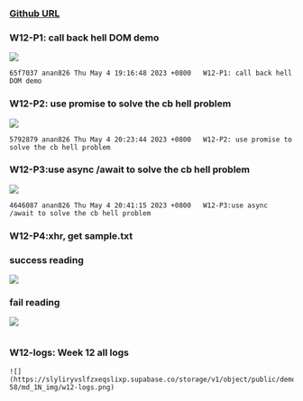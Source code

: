 ### [Github URL](https://github.com/anan826/1112-1N-js-demo-211410658.git)

### W12-P1: call back hell DOM demo

![](https://slyliryvslfzxeqslixp.supabase.co/storage/v1/object/public/demo-58/md_1N_img/w12-p1.png)

```
65f7037 anan826 Thu May 4 19:16:48 2023 +0800   W12-P1: call back hell DOM demo
```

### W12-P2: use promise to solve the cb hell problem

![](https://slyliryvslfzxeqslixp.supabase.co/storage/v1/object/public/demo-58/md_1N_img/w12-p2.png)

```
5792879 anan826 Thu May 4 20:23:44 2023 +0800   W12-P2: use promise to solve the cb hell problem
```

### W12-P3:use async /await to solve the cb hell problem

![](https://slyliryvslfzxeqslixp.supabase.co/storage/v1/object/public/demo-58/md_1N_img/w12-p3.png)

```
4646087 anan826 Thu May 4 20:41:15 2023 +0800   W12-P3:use async /await to solve the cb hell problem
```

### W12-P4:xhr, get sample.txt

### success reading

![](https://slyliryvslfzxeqslixp.supabase.co/storage/v1/object/public/demo-58/md_1N_img/w12-p4-1.png)

### fail reading

![](https://slyliryvslfzxeqslixp.supabase.co/storage/v1/object/public/demo-58/md_1N_img/w12-p4-2.png)

```

```

### W12-logs: Week 12 all logs

```
![](https://slyliryvslfzxeqslixp.supabase.co/storage/v1/object/public/demo-58/md_1N_img/w12-logs.png)
```
